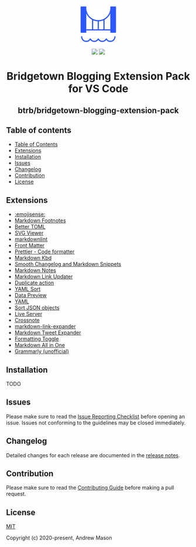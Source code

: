 <p align="center">
  <a href="https://github.com" target="_blank" rel="noopener noreferrer">
    <img src=".github/img/logo.svg" width="100px">
  </a>
</p>

<p align="center">
  <img src="https://img.shields.io/badge/btrb-README-906bed">
  <img src="https://img.shields.io/github/license/btrb/bridgetown-blogging-extension-pack">
</p>

<h1 align="center">Bridgetown Blogging Extension Pack for VS Code</h1>
<h2 align="center">btrb/bridgetown-blogging-extension-pack</h2>

## Table of contents

- [Table of Contents](#table-of-contents)
- [Extensions](#extensions)
- [Installation](#installation)
- [Issues](#issues)
- [Changelog](#changelog)
- [Contribution](#contribution)
- [License](#license)

## Extensions

- [:emojisense:](https://marketplace.visualstudio.com/items?itemName=bierner.emojisense)
- [Markdown Footnotes](https://marketplace.visualstudio.com/items?itemName=bierner.markdown-footnotes)
- [Better TOML](https://marketplace.visualstudio.com/items?itemName=bungcip.better-toml)
- [SVG Viewer](https://marketplace.visualstudio.com/items?itemName=cssho.vscode-svgviewer)
- [markdownlint](https://marketplace.visualstudio.com/items?itemName=DavidAnson.vscode-markdownlint)
- [Front Matter](https://marketplace.visualstudio.com/items?itemName=eliostruyf.vscode-front-matter)
- [Prettier - Code formatter](https://marketplace.visualstudio.com/items?itemName=esbenp.prettier-vscode)
- [Markdown Kbd](https://marketplace.visualstudio.com/items?itemName=jjaakko.markdown-kbd)
- [Smooth Changelog and Markdown Snippets](https://marketplace.visualstudio.com/items?itemName=josee9988.changelog-and-markdown-snippets)
- [Markdown Notes](https://marketplace.visualstudio.com/items?itemName=kortina.vscode-markdown-notes)
- [Markdown Link Updater](https://marketplace.visualstudio.com/items?itemName=mathiassoeholm.markdown-link-updater)
- [Duplicate action](https://marketplace.visualstudio.com/items?itemName=mrmlnc.vscode-duplicate)
- [YAML Sort](https://marketplace.visualstudio.com/items?itemName=PascalReitermann93.vscode-yaml-sort)
- [Data Preview](https://marketplace.visualstudio.com/items?itemName=RandomFractalsInc.vscode-data-preview)
- [YAML](https://marketplace.visualstudio.com/items?itemName=redhat.vscode-yaml)
- [Sort JSON objects](https://marketplace.visualstudio.com/items?itemName=richie5um2.vscode-sort-json)
- [Live Server](https://marketplace.visualstudio.com/items?itemName=ritwickdey.LiveServer)
- [Crossnote](https://marketplace.visualstudio.com/items?itemName=shd101wyy.crossnote)
- [markdown-link-expander](https://marketplace.visualstudio.com/items?itemName=skn0tt.markdown-link-expander)
- [Markdown Tweet Expander](https://marketplace.visualstudio.com/items?itemName=skn0tt.markdown-tweet-expander)
- [Formatting Toggle](https://marketplace.visualstudio.com/items?itemName=tombonnike.vscode-status-bar-format-toggle)
- [Markdown All in One](https://marketplace.visualstudio.com/items?itemName=yzhang.markdown-all-in-one)
- [Grammarly (unofficial)](https://marketplace.visualstudio.com/items?itemName=znck.grammarly)

## Installation

TODO

## Issues

Please make sure to read the [Issue Reporting Checklist](.github/CONTRIBUTING.md) before opening an issue. Issues not conforming to the guidelines may be closed immediately.

## Changelog

Detailed changes for each release are documented in the [release notes](https://github.com/bt-rb/vscode-blogging-extension-pack/releases).

## Contribution
Please make sure to read the [Contributing Guide](.github/CONTRIBUTING.md) before making a pull request.

## License
[MIT](https://opensource.org/licenses/MIT)

Copyright (c) 2020-present, Andrew Mason
